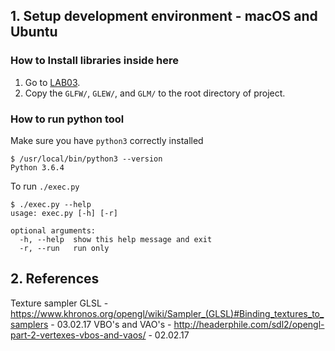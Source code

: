 ## 1. Setup development environment - macOS and Ubuntu

### How to Install libraries inside here

1. Go to [LAB03](http://prod3.imt.hig.no/imt2531/imt2531_lectures/tree/master/lab03).
2. Copy the `GLFW/`, `GLEW/`, and `GLM/` to the root directory of project.


### How to run python tool

Make sure you have `python3` correctly installed
```
$ /usr/local/bin/python3 --version
Python 3.6.4
```
To run `./exec.py`
```
$ ./exec.py --help
usage: exec.py [-h] [-r]

optional arguments:
  -h, --help  show this help message and exit
  -r, --run   run only
```



## 2. References

Texture sampler GLSL - https://www.khronos.org/opengl/wiki/Sampler_(GLSL)#Binding_textures_to_samplers - 03.02.17
VBO's and VAO's  - http://headerphile.com/sdl2/opengl-part-2-vertexes-vbos-and-vaos/ - 02.02.17